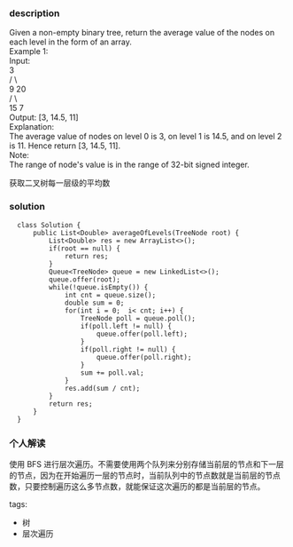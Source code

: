 ### description    
  Given a non-empty binary tree, return the average value of the nodes on each level in the form of an array.  
  Example 1:  
  Input:  
      3  
     / \  
    9  20  
      /  \  
     15   7  
  Output: [3, 14.5, 11]  
  Explanation:  
  The average value of nodes on level 0 is 3,  on level 1 is 14.5, and on level 2 is 11. Hence return [3, 14.5, 11].  
  Note:  
  The range of node's value is in the range of 32-bit signed integer.  
    
  获取二叉树每一层级的平均数  
### solution    
```    
  class Solution {  
      public List<Double> averageOfLevels(TreeNode root) {  
          List<Double> res = new ArrayList<>();  
          if(root == null) {  
              return res;  
          }  
          Queue<TreeNode> queue = new LinkedList<>();  
          queue.offer(root);  
          while(!queue.isEmpty()) {  
              int cnt = queue.size();  
              double sum = 0;  
              for(int i = 0;  i< cnt; i++) {  
                  TreeNode poll = queue.poll();  
                  if(poll.left != null) {  
                      queue.offer(poll.left);  
                  }  
                  if(poll.right != null) {  
                      queue.offer(poll.right);  
                  }  
                  sum += poll.val;  
              }  
              res.add(sum / cnt);  
          }  
          return res;  
      }  
  }  
```    
    
### 个人解读    
  使用 BFS 进行层次遍历。不需要使用两个队列来分别存储当前层的节点和下一层的节点，因为在开始遍历一层的节点时，当前队列中的节点数就是当前层的节点数，只要控制遍历这么多节点数，就能保证这次遍历的都是当前层的节点。  
    
tags:    
  -  树  
  -  层次遍历  
